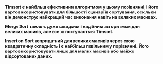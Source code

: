 **Timsort є найбільш ефективним алгоритмом у цьому порівнянні, і його варто використовувати для більшості сценаріїв сортування, оскільки він демонструє найкращий час виконання навіть на великих масивах.**

**Merge Sort також є дуже швидким і надійним алгоритмом для великих масивів, але все ж поступається Timsort.**

**Insertion Sort непридатний для великих масивів через свою квадратичну складність і є найбільш повільним у порівнянні. Його варто використовувати лише для малих масивів або майже відсортованих даних.**